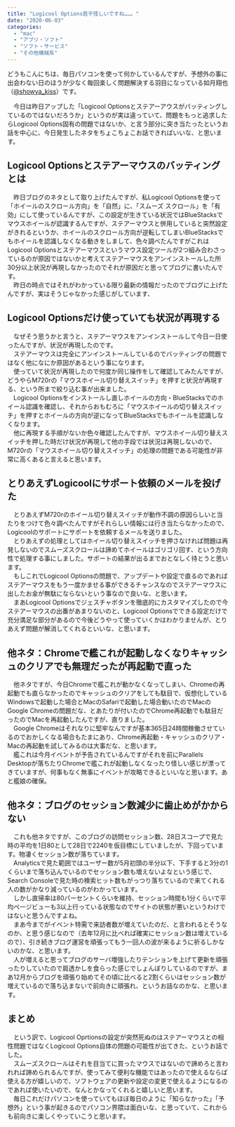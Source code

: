 ```yaml
---
title: "Logicool Options若干怪しいですね……。"
date: "2020-06-03"
categories: 
  - "mac"
  - "アプリ・ソフト"
  - "ソフト・サービス"
  - "その他機械系"
---
```


どうもこんにちは、毎日パソコンを使って何かしているんですが、予想外の事に出会わない日のほうが少なく毎回楽しく問題解決する羽目になっている如月翔也（[@showya\_kiss](http://twitter.com/showya_kiss)）です。  
  
　今日は昨日アップした「Logicool Optionsとステアーアウスがバッティングしているのではないだろうか」というのが実は違っていて、問題をもっと追求したらLogicool Options固有の問題ではないか、と言う部分に突き当たったというお話を中心に、今日発生したネタをちょこちょこお話できればいいな、と思います。  

## Logicool Optionsとステアーマウスのバッティングとは

　昨日ブログのネタとして取り上げたんですが、私Logicool Optionsを使って「ホイールのスクロール方向」を「自然」に、「スムーズ スクロール」を「有効」にして使っているんですが、この設定が生きている状況ではBlueStacksでマウスホイールが認識するんですが、ステアーマウスと併用していると突然設定がきれるというか、ホイールのスクロール方向が逆転してしまいBlueStacksでもホイールを認識しなくなる動きをしまして、色々調べたんですがこれはLogicool Optionsとステアーマウスというマウス設定ツールが2つ組み合わさっているのが原因ではないかと考えてステアーマウスをアンインストールした所30分以上状況が再現しなかったのでそれが原因だと思ってブログに書いたんです。  
　昨日の時点ではそれがわかっている限り最新の情報だったのでブログに上げたんですが、実はそうじゃなかった感じがしています、  

## Logicool Optionsだけ使っていても状況が再現する

　なぜそう思うかと言うと、ステアーマウスをアンインストールして今日一日使ったんですが、状況が再現したのです。  
　ステアーマウスは完全にアンインストールしているのでバッティングの問題ではなく他になにか原因があるという事になります。  
　使っていて状況が再現したので何度か同じ操作をして確認してみたんですが、どうやらM720rの「マウスホイール切り替えスイッチ」を押すと状況が再現する、という所まで絞り込む事が出来ました。  
　Logicool Optionsをインストールし直しホイールの方向・BlueStacksでのホイール認識を確認し、それからおもむろに「マウスホイールの切り替えスイッチ」を押すとホイールの方向が逆になってBlueStacksでもホイールを認識しなくなります。  
　他に再現する手順がないか色々確認したんですが、マウスホイール切り替えスイッチを押した時だけ状況が再現して他の手段では状況は再現しないので、M720rの「マウスホイール切り替えスイッチ」の処理の問題である可能性が非常に高くあると言えると思います。  

## とりあえずLogicoolにサポート依頼のメールを投げた

　とりあえずM720rのホイール切り替えスイッチが動作不調の原因らしいと当たりをつけて色々調べたんですがそれらしい情報には行き当たらなかったので、Logicoolのサポートにサポートを依頼するメールを送りました。  
　とりあえずの処理としてはホイール切り替えスイッチを押さなければ問題は再発しないのでスムーズスクロールは諦めてホイールはゴリゴリ回す、という方向性で処理する事にしました。サポートの結果が出るまでおとなしく待とうと思います。  
　もしこれでLogicool Optionsの問題で、アップデートや設定で直るのであればステアーマウスをもう一度かませる事ができるチャンスなのでステアーマウスに出したお金が無駄にならないという事なので良いな、と思います。  
　まあLogicool Optionsでジェスチャボタンを徹底的にカスタマイズしたので今ステアーマウスの出番があまりないのと、Logicool Optionsでできる設定だけで充分満足な部分があるので今後どうやって使っていくかはわかりませんが、とりあえず問題が解消してくれるといいな、と思います。  

## 他ネタ：Chromeで艦これが起動しなくなりキャッシュのクリアでも無理だったが再起動で直った

　他ネタですが、今日Chromeで艦これが動かなくなってしまい、Chromeの再起動でも直らなかったのでキャッシュのクリアをしても駄目で、仮想化しているWindowsで起動した場合とMacのSafariで起動した場合動いたのでMacのGoogle Chromeの問題だな、とあたりが付いたのでChrome再起動でも駄目だったのでMacを再起動したんですが、直りました。  
　Google Chromeはそれなりに堅牢なんですが基本365日24時間稼働させているのでおかしくなる場合もたまにあり、Chrome再起動・キャッシュのクリア・Macの再起動を試してみるのは大事だな、と思います。  
　艦これは今月イベントが予告されているんですがそれを前にParallels Desktopが落ちたりChromeで艦これが起動しなくなったり怪しい感じが漂ってきていますが、何事もなく無事にイベントが攻略できるといいなと思います。あと艦娘の確保。  

## 他ネタ：ブログのセッション数減少に歯止めがかからない

　これも他ネタですが、このブログの訪問セッション数、28日スコープで見た時の平均を1日80として28日で2240を仮目標にしていましたが、下回っています。物凄くセッション数が落ちています。  
　Analyticsで見た範囲ではユーザー数が5月初頭の半分以下、下手すると3分の1くらいまで落ち込んでいるのでセッション数も増えないよなという感じで、Search Consoleで見た時の検索ヒット数もがっつり落ちているので来てくれる人の数がかなり減っているのがわかっています。  
　しかし直帰率は80パーセントくらいを維持、セッション時間も1分くらいで平均ページビューも3以上行っている状態なのでサイトの状態が悪いというわけではないと思うんですよね。  
　まあ今までがイベント特需で来訪者数が増えていたのだ、と言われるとそうなのか、と思う感じなので（去年12月に比べれば確実にセッション数は増えているので）、引き続きブログ運営を頑張ってもう一回人の波が来るように祈るしかないのかな、と思います。  
　人が増えると思ってブログのサーバ増強したりテンションを上げて更新を頑張ったりしていたので肩透かしを食らった感じでしょんぼりしているのですが、まあ12月からブログを頑張り始めてその頃に比べると2割くらいはセッション数が増えているので落ち込まないで前向きに頑張れ、というお話なのかな、と思います。  

## まとめ

　という訳で、Logicool Oprtionsの設定が突然死ぬのはステアーマウスとの相性問題ではなくLogicool Options自体の問題の可能性が出てきた、というお話でした。  
　スムーズスクロールはそれを目当てに買ったマウスではないので諦めろと言われれば諦められるんですが、使ってみて便利な機能ではあったので使えるならば使える方が嬉しいので、ソフトウェアの更新や設定の変更で使えるようになるのであれば使いたいので、なんとかなってくれると嬉しいと思います。  
　毎日これだけパソコンを使っていてもほぼ毎日のように「知らなかった」「予想外」という事が起きるのでパソコン界隈は面白いな、と思っていて、これからも前向きに楽しくやっていこうと思います。
